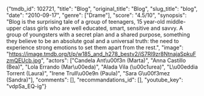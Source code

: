 {"tmdb_id": 102721, "title": "Blog", "original_title": "Blog", "slug_title": "blog", "date": "2010-09-17", "genre": ["Drame"], "score": "4.5/10", "synopsis": "Blog is the surprising tale of a group of teenagers, 15 year-old middle-upper class girls who are well educated, smart, sensitive and savvy. A group of youngsters with a secret plan and a shared purpose, something they believe to be an absolute goal and a universal truth: the need to experience strong emotions to set them apart from the rest.", "image": "https://image.tmdb.org/t/p/w185_and_h278_bestv2/iS7Rl9zr8NtnajaSpkuFzmQEUcb.jpg", "actors": ["Candela Ant\u00f3n (Marta)", "Anna Castillo (Bea)", "Lola Errando (Mar\u00eda)", "Alada Vila (\u00c1urea)", "L\u00eddia Torrent (Laura)", "Irene Trull\u00e9n (Paula)", "Sara G\u00f3mez (Sandra)"], "comments": [], "recommandations_id": [], "youtube_key": "vdpSa_EQ-ig"}